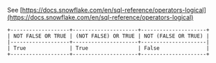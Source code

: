 See [https://docs.snowflake.com/en/sql-reference/operators-logical](https://docs.snowflake.com/en/sql-reference/operators-logical)
```
+-------------------+---------------------+---------------------+
| NOT FALSE OR TRUE | (NOT FALSE) OR TRUE | NOT (FALSE OR TRUE) |
|-------------------+---------------------+---------------------|
| True              | True                | False               |
+-------------------+---------------------+---------------------+
```
